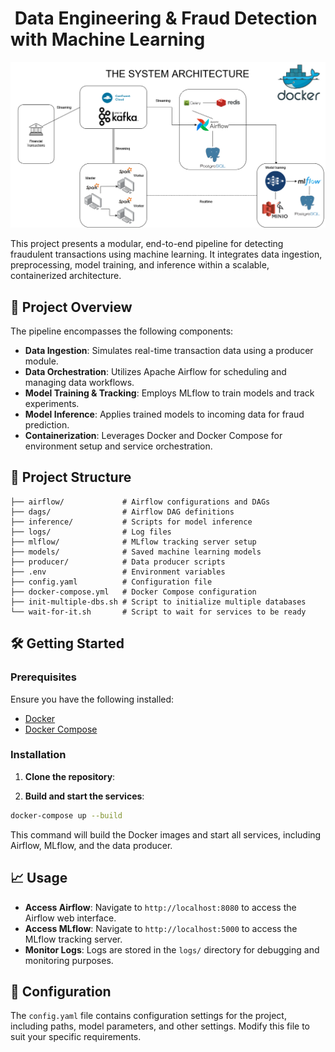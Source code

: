 #  Data Engineering & Fraud Detection with Machine Learning
<img src="DE-ML-diagram.png">


This project presents a modular, end-to-end pipeline for detecting fraudulent transactions using machine learning. It integrates data ingestion, preprocessing, model training, and inference within a scalable, containerized architecture.

## 🚀 Project Overview

The pipeline encompasses the following components:

* **Data Ingestion**: Simulates real-time transaction data using a producer module.
* **Data Orchestration**: Utilizes Apache Airflow for scheduling and managing data workflows.
* **Model Training & Tracking**: Employs MLflow to train models and track experiments.
* **Model Inference**: Applies trained models to incoming data for fraud prediction.
* **Containerization**: Leverages Docker and Docker Compose for environment setup and service orchestration.

## 🧱 Project Structure

```
├── airflow/             # Airflow configurations and DAGs
├── dags/                # Airflow DAG definitions
├── inference/           # Scripts for model inference
├── logs/                # Log files
├── mlflow/              # MLflow tracking server setup
├── models/              # Saved machine learning models
├── producer/            # Data producer scripts
├── .env                 # Environment variables
├── config.yaml          # Configuration file
├── docker-compose.yml   # Docker Compose configuration
├── init-multiple-dbs.sh # Script to initialize multiple databases
└── wait-for-it.sh       # Script to wait for services to be ready
```

## 🛠️ Getting Started

### Prerequisites

Ensure you have the following installed:

* [Docker](https://www.docker.com/)
* [Docker Compose](https://docs.docker.com/compose/)

### Installation

1. **Clone the repository**:


2. **Build and start the services**:

```bash
docker-compose up --build
```

This command will build the Docker images and start all services, including Airflow, MLflow, and the data producer.

## 📈 Usage

* **Access Airflow**: Navigate to `http://localhost:8080` to access the Airflow web interface.
* **Access MLflow**: Navigate to `http://localhost:5000` to access the MLflow tracking server.
* **Monitor Logs**: Logs are stored in the `logs/` directory for debugging and monitoring purposes.

## 📄 Configuration

The `config.yaml` file contains configuration settings for the project, including paths, model parameters, and other settings. Modify this file to suit your specific requirements.


